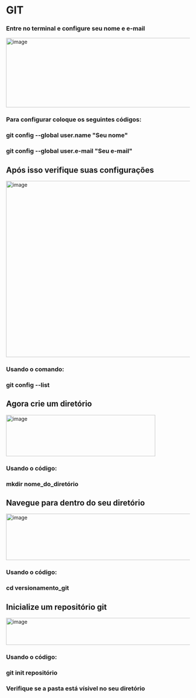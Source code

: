 # GIT
### Entre no terminal e configure seu nome e e-mail
<img width="732" height="190" alt="image" src="https://github.com/user-attachments/assets/59e7fc2b-7c62-4dd7-a45f-c50fddc14aa2" />

### Para configurar coloque os seguintes códigos: 
### git config --global user.name "Seu nome"
### git config --global user.e-mail "Seu e-mail"
## Após isso verifique suas configurações 
<img width="567" height="482" alt="image" src="https://github.com/user-attachments/assets/26c4aebb-ea15-48ff-90a6-3b325ed73f1a" />

### Usando o comando:
### git config --list
## Agora crie um diretório
<img width="409" height="113" alt="image" src="https://github.com/user-attachments/assets/3d5b4352-372d-4b23-9862-135d8c93ea88" />

### Usando o código:
### mkdir nome_do_diretório
## Navegue para dentro do seu diretório
<img width="602" height="127" alt="image" src="https://github.com/user-attachments/assets/ae4237bf-beca-4e80-a981-e4cb503fc03c" />

### Usando o código:
### cd versionamento_git
## Inicialize um repositório git
<img width="1006" height="74" alt="image" src="https://github.com/user-attachments/assets/a3c1eabc-243b-4deb-8e03-c5f17d64c950" />

### Usando o código:
### git init repositório
### Verifique se a pasta está vísivel no seu diretório


